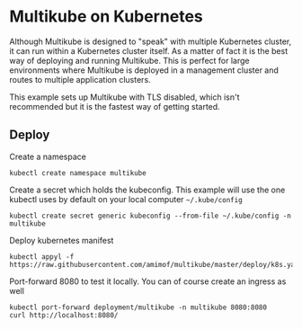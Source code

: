 # Multikube on Kubernetes

Although Multikube is designed to "speak" with multiple Kubernetes cluster, it can run within a Kubernetes cluster itself. As a matter of fact it is the best way of deploying and running Multikube. This is perfect for large environments where Multikube is deployed in a management cluster and routes to multiple application clusters.

This example sets up Multikube with TLS disabled, which isn't recommended but it is the fastest way of getting started. 

## Deploy 

Create a namespace
```
kubectl create namespace multikube
```

Create a secret which holds the kubeconfig. This example will use the one kubectl uses by default on your local computer `~/.kube/config`
```
kubectl create secret generic kubeconfig --from-file ~/.kube/config -n multikube
```

Deploy kubernetes manifest
```
kubectl appyl -f https://raw.githubusercontent.com/amimof/multikube/master/deploy/k8s.yaml
```

Port-forward 8080 to test it locally. You can of course create an ingress as well
```
kubectl port-forward deployment/multikube -n multikube 8080:8080
curl http://localhost:8080/
```